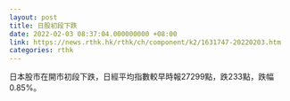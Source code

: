 ```yaml
---
layout: post
title: 日股初段下跌
date: 2022-02-03 08:37:04.000000000 +08:00
link: https://news.rthk.hk/rthk/ch/component/k2/1631747-20220203.htm
categories: rthk
---
```


日本股市在開市初段下跌，日經平均指數較早時報27299點，跌233點，跌幅0.85%。
